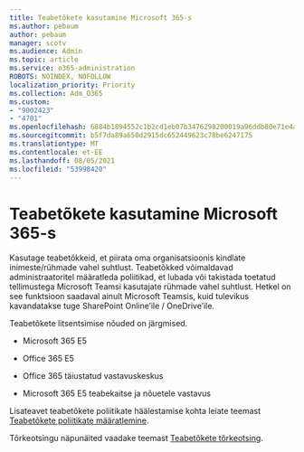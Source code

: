```yaml
---
title: Teabetõkete kasutamine Microsoft 365-s
ms.author: pebaum
author: pebaum
manager: scotv
ms.audience: Admin
ms.topic: article
ms.service: o365-administration
ROBOTS: NOINDEX, NOFOLLOW
localization_priority: Priority
ms.collection: Adm_O365
ms.custom:
- "9002423"
- "4701"
ms.openlocfilehash: 6884b1894552c1b2cd1eb07b3476298200019a96ddb80e71e4ab5138015b40ac
ms.sourcegitcommit: b5f7da89a650d2915dc652449623c78be6247175
ms.translationtype: MT
ms.contentlocale: et-EE
ms.lasthandoff: 08/05/2021
ms.locfileid: "53998420"
---
```

# <a name="using-information-barriers-in-microsoft-365"></a>Teabetõkete kasutamine Microsoft 365-s

Kasutage teabetõkkeid, et piirata oma organisatsioonis kindlate inimeste/rühmade vahel suhtlust. Teabetõkked võimaldavad administraatoritel määratleda poliitikad, et lubada või takistada toetatud tellimustega Microsoft Teamsi kasutajate rühmade vahel suhtlust.  Hetkel on see funktsioon saadaval ainult Microsoft Teamsis, kuid tulevikus kavandatakse tuge SharePoint Online’ile / OneDrive’ile.

Teabetõkete litsentsimise nõuded on järgmised.

- Microsoft 365 E5

- Office 365 E5

- Office 365 täiustatud vastavuskeskus

- Microsoft 365 E5 teabekaitse ja nõuetele vastavus

Lisateavet teabetõkete poliitikate häälestamise kohta leiate teemast [Teabetõkete poliitikate määratlemine](https://docs.microsoft.com/microsoft-365/compliance/information-barriers-policies).

Tõrkeotsingu näpunäited vaadake teemast [Teabetõkete tõrkeotsing](https://docs.microsoft.com/microsoft-365/compliance/information-barriers-troubleshooting).
